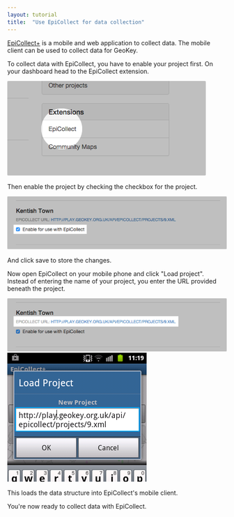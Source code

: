 ```yaml
---
layout: tutorial
title:  "Use EpiCollect for data collection"
---
```


[EpiCollect+](http://www.epicollect.net/) is a mobile and web application to
collect data. The mobile client can be used to collect data for GeoKey.

To collect data with EpiCollect, you have to enable your project first. On your
dashboard head to the EpiCollect extension.

![EpiCollect link](img/epicollect-01.png)

Then enable the project by checking the checkbox for the project.

![Enable EpiCollect](img/epicollect-02.png)

And click save to store the changes.

Now open EpiCollect on your mobile phone and click "Load project". Instead of
entering the name of your project, you enter the URL provided beneath the
project.

![Enable EpiCollect](img/epicollect-03.png)
![Enable EpiCollect](img/epicollect-04.png)

This loads the data structure into EpiCollect's mobile client.

You're now ready to collect data with EpiCollect.
